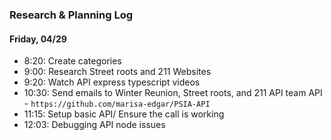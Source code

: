 ### Research & Planning Log
#### Friday, 04/29
* 8:20: Create categories
* 9:00: Research Street roots and 211 Websites
* 9:20: Watch API express typescript videos 
* 10:30: Send emails to Winter Reunion, Street roots, and 211 API team
API - `https://github.com/marisa-edgar/PSIA-API`
* 11:15: Setup basic API/ Ensure the call is working
* 12:03: Debugging API node issues